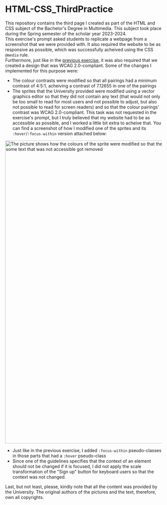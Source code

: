 # HTML-CSS_ThirdPractice
This repository contains the third page I created as part of the HTML and CSS subject of the Bachelor's Degree in Multimedia. This subject took place during the Spring semester of the scholar year 2023-2024. </br>
This exercise's prompt asked students to replicate a webpage from a screenshot that we were provided with. It also required the website to be as responsive as possible, which was successfully acheived using the CSS `@media` rule. </br>
Furthermore, just like in the [previous exercise](https://github.com/claudiacordobam/HTML-CSS_SecondPractice), it was also required that we created a design that was WCAG 2.0-compliant. Some of the changes I implemented for this purpose were:
- The colour contrasts were modified so that all pairings had a minimum contrast of 4:5:1, acheiving a contrast of 7.12655 in one of the pairings
- The sprites that the University provided were modified using a vector graphics editor so that they did not contain any text (that would not only be too small to read for most users and not possible to adjust, but also not possible to read for screen readers) and so that the colour pairings' contrast was WCAG 2.0-compliant. This task was not requested in the exercise's prompt, but I truly believed that my website had to be as accessible as possible, and I worked a little bit extra to acheive that. You can find a screenshot of how I modified one of the sprites and its `:hover`/`:focus-within` version attached below:
<img width="970" alt="The picture shows how the colours of the sprite were modified so that they had a higher contrast. It also shows the before and after of how some text that was not accessible got removed" src="https://github.com/user-attachments/assets/68c6b5e8-9b5e-4a9d-8320-4ffadf1a9e7c">

- Just like in the previous exercise, I added `:focus-within` pseudo-classes in those parts that had a `:hover` pseudo-class
- Since one of the guidelines specifies that the context of an element should not be changed if it is focused, I did not apply the scale transformation of the "Sign up" button for keyboard users so that the context was not changed.

Last, but not least, please, kindly note that all the content was provided by the University. The original authors of the pictures and the text, therefore, own all copyrights.
